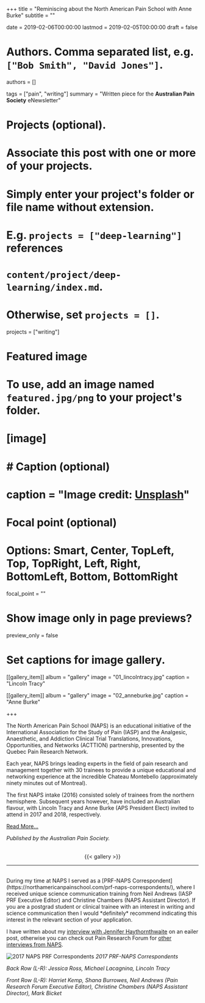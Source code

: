 +++
title = "Reminiscing about the North American Pain School with Anne Burke"
subtitle = ""

date = 2019-02-06T00:00:00
lastmod = 2019-02-05T00:00:00
draft = false

# Authors. Comma separated list, e.g. `["Bob Smith", "David Jones"]`.
authors = []

tags = ["pain", "writing"]
summary = "Written piece for the **Australian Pain Society** eNewsletter"

# Projects (optional).
#   Associate this post with one or more of your projects.
#   Simply enter your project's folder or file name without extension.
#   E.g. `projects = ["deep-learning"]` references 
#   `content/project/deep-learning/index.md`.
#   Otherwise, set `projects = []`.
projects = ["writing"]

# Featured image
# To use, add an image named `featured.jpg/png` to your project's folder. 
# [image]
#   # Caption (optional)
#   caption = "Image credit: [**Unsplash**](https://unsplash.com/photos/CpkOjOcXdUY)"

  # Focal point (optional)
  # Options: Smart, Center, TopLeft, Top, TopRight, Left, Right, BottomLeft, Bottom, BottomRight
  focal_point = ""

  # Show image only in page previews?
  preview_only = false

# Set captions for image gallery.

[[gallery_item]]
album = "gallery"
image = "01_lincolntracy.jpg"
caption = "Lincoln Tracy"

[[gallery_item]]
album = "gallery"
image = "02_anneburke.jpg"
caption = "Anne Burke"

+++

The North American Pain School (NAPS) is an educational initiative of the International Association for the Study of Pain (IASP) and the Analgesic, Anaesthetic, and Addiction Clinical Trial Translations, Innovations, Opportunities, and Networks (ACTTION) partnership, presented by the Quebec Pain Research Network.

Each year, NAPS brings leading experts in the field of pain research and management together with 30 trainees to provide a unique educational and networking experience at the incredible Chateau Montebello (approximately ninety minutes out of Montreal).

The first NAPS intake (2016) consisted solely of trainees from the northern hemisphere. Subsequent years however, have included an Australian flavour, with Lincoln Tracy and Anne Burke (APS President Elect) invited to attend in 2017 and 2018, respectively. 

[Read More...](/files/naps.pdf)

*Published by the Australian Pain Society.*

<br/>
<center>
{{< gallery >}}
</center>


***

<br/>
During my time at NAPS I served as a [PRF-NAPS Correspondent](https://northamericanpainschool.com/prf-naps-correspondents/), where I received unique science communication training from Neil Andrews (IASP PRF Executive Editor) and Christine Chambers (NAPS Assistant Director). If you are a postgrad student or clinical trainee with an interest in writing and science communication then I would *definitely* recommend indicating this interest in the relevant section of your application. 

I have written about my [interview with Jennifer Haythornthwaite](https://www.lincolntracy.com/post/haythornthwaite-naps2017/) on an eailer post, otherwise you can check out Pain Research Forum for [other interviews from NAPS](https://www.painresearchforum.org/forums/interview).  


![2017 NAPS PRF Correspondents](/img/naps.jpg) 
*2017 PRF-NAPS Correspondents*

*Back Row (L-R): Jessica Ross, Michael Lacagnina, Lincoln Tracy*

*Front Row (L-R): Harriet Kemp, Shana Burrowes, Neil Andrews (Pain Research Forum Executive Editor), Christine Chambers (NAPS Assistant Director), Mark Bicket*



